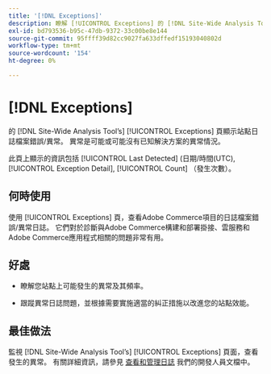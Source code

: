 ```yaml
---
title: '[!DNL Exceptions]'
description: 瞭解 [!UICONTROL Exceptions] 的 [!DNL Site-Wide Analysis Tool]、何時使用、其好處和最佳實踐。
exl-id: bd793536-b95c-47db-9372-33c00be8e144
source-git-commit: 95ffff39d82cc9027fa633dffedf15193040802d
workflow-type: tm+mt
source-wordcount: '154'
ht-degree: 0%

---
```


# [!DNL Exceptions]

的 [!DNL Site-Wide Analysis Tool’s] [!UICONTROL Exceptions] 頁顯示站點日誌檔案錯誤/異常。 異常是可能或可能沒有已知解決方案的異常情況。

此頁上顯示的資訊包括 [!UICONTROL Last Detected] (日期/時間(UTC), [!UICONTROL Exception Detail], [!UICONTROL Count] （發生次數）。

## 何時使用

使用 [!UICONTROL Exceptions] 頁，查看Adobe Commerce項目的日誌檔案錯誤/異常日誌。 它們對於診斷與Adobe Commerce構建和部署掛接、雲服務和Adobe Commerce應用程式相關的問題非常有用。

## 好處

* 瞭解您站點上可能發生的異常及其頻率。

* 跟蹤異常日誌問題，並根據需要實施適當的糾正措施以改進您的站點效能。

## 最佳做法

監視 [!DNL Site-Wide Analysis Tool’s] [!UICONTROL Exceptions] 頁面，查看發生的異常。 有關詳細資訊，請參見 [查看和管理日誌](https://devdocs.magento.com/cloud/project/log-locations.html) 我們的開發人員文檔中。
